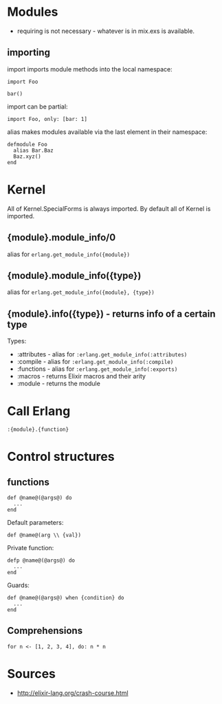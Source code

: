 # Modules

* requiring is not necessary - whatever is in mix.exs is available.

## importing

import imports module methods into the local namespace:
```
import Foo

bar()
```

import can be partial:
```
import Foo, only: [bar: 1]
```

alias makes modules available via the last element in their namespace:
```
defmodule Foo
  alias Bar.Baz
  Baz.xyz()
end
```

# Kernel

All of Kernel.SpecialForms is always imported.
By default all of Kernel is imported.

## {module}.module_info/0
alias for `erlang.get_module_info({module})`

## {module}.module_info({type})
alias for `erlang.get_module_info({module}, {type})`

## {module}.__info__({type}) - returns info of a certain type

Types:
* :attributes - alias for `:erlang.get_module_info(:attributes)`
* :compile - alias for `:erlang.get_module_info(:compile)`
* :functions - alias for `:erlang.get_module_info(:exports)`
* :macros - returns Elixir macros and their arity 
* :module - returns the module

# Call Erlang

```
:{module}.{function}
```

# Control structures

## functions

```
def @name@(@args@) do
  ...
end
```

Default parameters:
```
def @name@(arg \\ {val})
```

Private function:

```
defp @name@(@args@) do
  ...
end
```

Guards:
```
def @name@(@args@) when {condition} do
  ...
end
```

## Comprehensions

```
for n <- [1, 2, 3, 4], do: n * n
```

# Sources

* http://elixir-lang.org/crash-course.html
